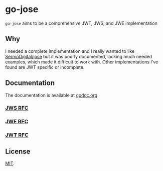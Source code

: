 # go-jose

`go-jose` aims to be a comprehensive JWT, JWS, and JWE implementation

## Why

I needed a complete implementation and I really wanted to like [SermoDigital/jose](https://github.com/SermoDigital/jose) but it was poorly documented, lacking much needed examples, which made it difficult to work with. Other implementations I've found are JWT specific or incomplete.

## Documentation

The documentation is available at [godoc.org](docs)

### [JWS RFC][jws]
### [JWE RFC][jwe]
### [JWT RFC][jwt]

## License

[MIT](license).

[docs]:    https://godoc.org/github.com/SermoDigital/jose
[license]: https://github.com/SermoDigital/jose/blob/master/LICENSE.md
[jws]: https://tools.ietf.org/html/rfc7515
[jwe]: https://tools.ietf.org/html/rfc7516
[jwt]: https://tools.ietf.org/html/rfc7519
